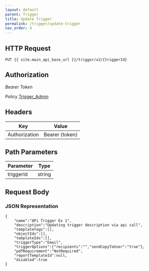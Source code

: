 ```yaml
---
layout: default
parent: Trigger
title: Update Trigger
permalink: /trigger/update-trigger
nav_order: 4
---
```


## HTTP Request
```
PUT {{ site.main_api_base_url }}/trigger/v2/{triggerId}
```
## Authorization

*Bearer Token*

Policy
[Trigger_Admin]({{site.url}}{{site.baseurl}}/authentication/policies#trigger_admin)

## Headers

| Key     | Value        |
| ----------- | ----------- |
| Authorization | Bearer {token}      |

## Path Parameters

| Parameter   | Type        |
| ----------- | ----------- |
| triggerId        | string      |

## Request Body
### JSON Representation
```
{
    "name":"APi Trigger Ex 1",
    "description":"Updating trigger description via api call",
    "templateTags":[],
    "objectIds":[],
    "templateIds":[],
    "triggerType":"Email",
    "triggerOptions":{"recipients":"","sendCopyToUser":"true"},
    "pdfRequirement":"NotRequired",
    "reportTemplateId":null,
    "disabled":true
}
```
